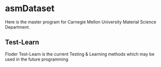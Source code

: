 #		asmDataset

Here is the master program for Carnegie Mellon University Material Science Department.

##		Test-Learn


Floder Test-Learn is the current Testing & Learning methods which may be used in the future programming


